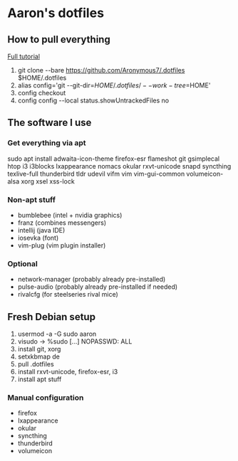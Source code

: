 # Aaron's dotfiles
## How to pull everything

[Full tutorial](https://www.atlassian.com/git/tutorials/dotfiles)

1. git clone --bare https://github.com/Aronymous7/.dotfiles $HOME/.dotfiles
2. alias config='git --git-dir=$HOME/.dotfiles/ --work-tree=$HOME'
3. config checkout
4. config config --local status.showUntrackedFiles no

## The software I use
### Get everything via apt

sudo apt install adwaita-icon-theme firefox-esr flameshot git gsimplecal htop i3 i3blocks lxappearance nomacs okular rxvt-unicode snapd syncthing texlive-full thunderbird tldr udevil vifm vim vim-gui-common volumeicon-alsa xorg xsel xss-lock

### Non-apt stuff

- bumblebee (intel + nvidia graphics)
- franz (combines messengers)
- intellij (java IDE)
- iosevka (font)
- vim-plug (vim plugin installer)

### Optional

- network-manager (probably already pre-installed)
- pulse-audio (probably already pre-installed if needed)
- rivalcfg (for steelseries rival mice)

## Fresh Debian setup

1. usermod -a -G sudo aaron
2. visudo -> %sudo [...] NOPASSWD: ALL
3. install git, xorg
4. setxkbmap de
5. pull .dotfiles
6. install rxvt-unicode, firefox-esr, i3
7. install apt stuff

### Manual configuration

- firefox
- lxappearance
- okular
- syncthing
- thunderbird
- volumeicon
